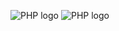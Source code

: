 ![PHP logo](https://www.pngkit.com/png/detail/269-2693667_lamp-stack-is-a-popular-open-source-web.png)
![PHP logo](https://stephenainsworth.com/wp-content/uploads/2023/04/laravel-vs-wordpress-which-one-should-you-be-using-large_image-930x425.png)
